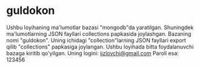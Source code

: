 # guldokon
Ushbu loyihaning ma'lumotlar bazasi "mongodb"da yaratilgan. Shuningdek ma'lumotlarning JSON fayllari collections papkasida joylashgan. Bazaning nomi "guldokon". Uning ichidagi "collection"larning JSON fayllari export qilib "collections" papkasiga joylangan. Ushbu loyihada bitta foydalanuvchi bazaga kiritib qo'yilgan. Uning logini: iizlovchi@gmail.com Paroli esa: 123456
